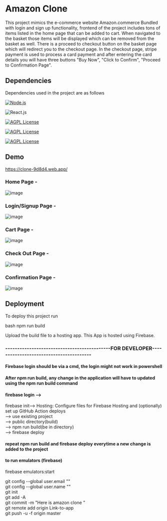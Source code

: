 # Amazon Clone
This project mimics the e-commerce website Amazon.commerce
Bundled with login and sign up functionality, frontend of the 
project includes tons of items listed in the home page that 
can be added to cart. When navigated to the basket those items
 will be displayed which can be removed from the basket as well.
There is a proceed to checkout button on the basket page which 
will redirect you to the checkout page.
In the checkout page, stripe payment is used to process a 
card payment and after entering the card details you will have three 
buttons "Buy Now", "Click to Confirm", "Proceed to Confirmation Page".


## Dependencies

Dependencies used in the project are as follows

[![Node.js](https://img.shields.io/badge/Dependency-Node.js-red)](https://nodejs.org/en/)

![React.js](https://img.shields.io/badge/Library-React.js-blue)

[![AGPL License](https://img.shields.io/badge/Backend-Firebase-lightgrey)](http://www.firebase.com)

[![AGPL License](https://img.shields.io/badge/dependency-Javascript-orange)](http://www.javascript.com)

[![AGPL License](https://img.shields.io/badge/UI-Material--UI-yellowgreen)](http://www.materialui.com)


## Demo

https://clone-9d8d4.web.app/


### Home Page -

![image](https://user-images.githubusercontent.com/87025870/210316763-3fee6ad4-11f8-4320-a905-866fa48a8d99.png)


### Login/Signup Page -

![image](https://user-images.githubusercontent.com/87025870/210316979-97604350-0398-4840-9f42-4e88a2fbfc26.png)


### Cart Page -

![image](https://user-images.githubusercontent.com/87025870/210317489-5245c292-dc3f-4e3a-bc17-3ebf29a54a08.png)


### Check Out Page -

![image](https://user-images.githubusercontent.com/87025870/210317729-9be7a417-beab-4b0e-a2a7-7908d2803eaa.png)


### Confirmation Page -

![image](https://user-images.githubusercontent.com/87025870/210317874-3051739f-1ab2-4f84-927a-e90592b690fb.png)


## Deployment

To deploy this project run

bash
  npm run build

Upload the build file to a hosting app.
This App is hosted using Firebase.






  
### --------------------------------------------FOR DEVELOPER----------------------------------------
#### Firebase login should be via a cmd, the login might not work in powershell

#### After npm run build, any change in the application will have to updated using the npm run build command
#### firebase login -->
firebase init--> Hosting: Configure files for Firebase Hosting and (optionally) set up GitHub Action deploys          
--> use existing project        
--> public directory(build)       
--> npm run build(be in directory)       
--> firebase deploy         
#### repeat npm run build and firebase deploy everytime a new change is added to the project

#### to run emulators (firebase)
firebase emulators:start

git config --global user.email ""            
git config --global user.name ""          
git init         
git add -A         
git commit -m "Here is amazon clone "       
git remote add origin Link-to-app      
git push -u -f origin master




